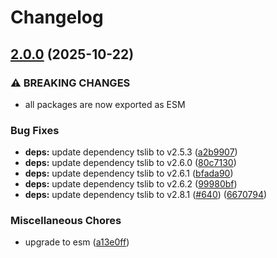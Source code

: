 # Changelog

## [2.0.0](https://github.com/johngeorgewright/js-util/compare/object-v1.2.3...object-v2.0.0) (2025-10-22)


### ⚠ BREAKING CHANGES

* all packages are now exported as ESM

### Bug Fixes

* **deps:** update dependency tslib to v2.5.3 ([a2b9907](https://github.com/johngeorgewright/js-util/commit/a2b9907e472d046ae8d5ebeedad0e70d4954a7e3))
* **deps:** update dependency tslib to v2.6.0 ([80c7130](https://github.com/johngeorgewright/js-util/commit/80c7130c59a5837cb7b5e4b6db6131359e1f7813))
* **deps:** update dependency tslib to v2.6.1 ([bfada90](https://github.com/johngeorgewright/js-util/commit/bfada900a624b71851180e81e69e452191d3e75c))
* **deps:** update dependency tslib to v2.6.2 ([99980bf](https://github.com/johngeorgewright/js-util/commit/99980bf341faaed582fe300dd8a47eaecd2fa378))
* **deps:** update dependency tslib to v2.8.1 ([#640](https://github.com/johngeorgewright/js-util/issues/640)) ([6670794](https://github.com/johngeorgewright/js-util/commit/66707940a9b06602edc968183d647e49f694ea62))


### Miscellaneous Chores

* upgrade to esm ([a13e0ff](https://github.com/johngeorgewright/js-util/commit/a13e0ff82649fc80e27aa63b148390906b06c737))
